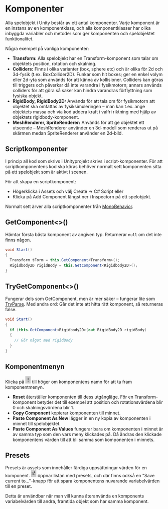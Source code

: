 # Komponenter

Alla spelobjekt i Unity består av ett antal komponenter. Varje komponent är en instans av en komponentklass, och alla komponentklasser har olika inbyggda variabler och metoder som ger komponenten och spelobjektet funktionalitet.

Några exempel på vanliga komponenter:

* **Transform:** Alla spelobjekt har en Transform-komponent som talar om objektets position, rotation och skalning.
* **Colliders:** Finns i olika varianter (box, sphere etc) och är olika för 2d och 3d-fysik (t.ex. BoxCollider2D). Funkar som hit boxes; ger en enkel volym eller 2d-yta som används för att känna av kollisioner. Colliders kan göras till triggers och påverkar då inte varandra i fysikmotorn; annars används colliders för att göra så saker kan hindra varandras förflyttning som fysiska objekt.
* **RigidBody, RigidBody2D:** Används för att tala om för fysikmotorn att objektet ska omfattas av fysiksimuleringen – man kan t.ex. ange objektets massa och via kod addera kraft i valfri riktning med hjälp av objektets rigidbody-komponent.
* **MeshRenderer, SpriteRenderer:** Används för att ge objektet ett utseende – MeshRenderer använder en 3d-modell som renderas ut på skärmen medan SpriteRenderer använder en 2d-bild.

## Scriptkomponenter

I princip all kod som skrivs i Unityprojekt skrivs i script-komponenter. För att scriptkomponentens kod ska köras behöver normalt sett komponenten sitta på ett spelobjekt som är aktivt i scenen.

För att skapa en scriptkomponent:

* Högerklicka i Assets och välj Create → C# Script eller
* Klicka på Add Component längst ner i Inspectorn på ett spelobjekt.

Normalt sett ärver alla scriptkomponenter från [MonoBehavior](monobehavior.md).

## GetComponent<>()

Hämtar första bästa komponent av angiven typ. Returnerar `null` om det inte finns någon.

```csharp
void Start()
{
  Transform tForm = this.GetComponent<Transform>();
  Rigidbody2D rigidBody = this.GetComponent<Rigidbody2D>();
}
```

## TryGetComponent<>()

Fungerar dels som GetComponent, men är mer säker – fungerar lite som [TryParse](http://127.0.0.1:5000/s/-MHmNgpRz-b16wpwGwZI-887967055/grundlaeggande/typkonvertering#int.tryparse). Med andra ord: Går det inte att hitta rätt komponent, så returneras false.

```csharp
void Start()
{
  if (this.GetComponent<Rigidbody2D>(out RigidBody2D rigidBody)
  {
    // Gör något med rigidBody
  }
}
```

## Komponentmenyn

Klicka på ![](<.gitbook/assets/image (20).png>) till höger om komponentens namn för att ta fram komponentmenyn.

* **Reset** återställer komponenten till dess utgångläge. För en Transform-komponent betyder det till exempel att position och rotationsvärdena blir 0 och skalningsvördena blir 1.
* **Copy Component** kopierar komponenten till minnet.
* **Paste Component As New** lägger in en ny kopia av komponenten i minnet till spelobjektet.
* **Paste Component As Values** fungerar bara om komponenten i minnet är av samma typ som den vars meny klickades på. Då ändras den klickade komponentens värden till att bli samma som komponenten i minnets.

## Presets

Presets är assets som innehåller färdiga uppsättningar värden för en komponent. ![](<.gitbook/assets/image (13).png>) öppnar listan med presets, och där finns också en "Save current to…"-knapp för att spara komponentens nuvarande variabelvärden till en preset.

Detta är användbar när man vill kunna återanvända en komponents variabelvärden till andra, framtida objekt som har samma komponent.
